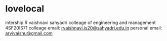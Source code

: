 # lovelocal
intership
R vaishnavi
sahyadri colleage of engineering and management
4SF20IS71
colleage email: rvaishnavi.is20@sahyadri.edu.in
personal email: arvivaishu@gmail.com
